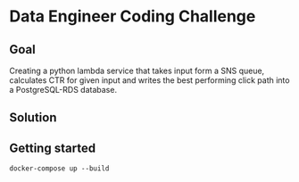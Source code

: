 # Data Engineer Coding Challenge

## Goal
Creating a python lambda service that takes input form a SNS queue, calculates CTR for given input and writes the best performing click path into a PostgreSQL-RDS database.

## Solution

## Getting started

`docker-compose up --build`